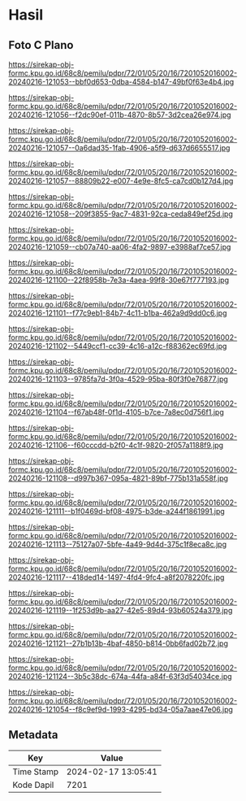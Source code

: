# Hasil

## Foto C Plano

https://sirekap-obj-formc.kpu.go.id/68c8/pemilu/pdpr/72/01/05/20/16/7201052016002-20240216-121053--bbf0d653-0dba-4584-b147-49bf0f63e4b4.jpg

https://sirekap-obj-formc.kpu.go.id/68c8/pemilu/pdpr/72/01/05/20/16/7201052016002-20240216-121056--f2dc90ef-011b-4870-8b57-3d2cea26e974.jpg

https://sirekap-obj-formc.kpu.go.id/68c8/pemilu/pdpr/72/01/05/20/16/7201052016002-20240216-121057--0a6dad35-1fab-4906-a5f9-d637d6655517.jpg

https://sirekap-obj-formc.kpu.go.id/68c8/pemilu/pdpr/72/01/05/20/16/7201052016002-20240216-121057--88809b22-e007-4e9e-8fc5-ca7cd0b127d4.jpg

https://sirekap-obj-formc.kpu.go.id/68c8/pemilu/pdpr/72/01/05/20/16/7201052016002-20240216-121058--209f3855-9ac7-4831-92ca-ceda849ef25d.jpg

https://sirekap-obj-formc.kpu.go.id/68c8/pemilu/pdpr/72/01/05/20/16/7201052016002-20240216-121059--cb07a740-aa06-4fa2-9897-e3988af7ce57.jpg

https://sirekap-obj-formc.kpu.go.id/68c8/pemilu/pdpr/72/01/05/20/16/7201052016002-20240216-121100--22f8958b-7e3a-4aea-99f8-30e67f777193.jpg

https://sirekap-obj-formc.kpu.go.id/68c8/pemilu/pdpr/72/01/05/20/16/7201052016002-20240216-121101--f77c9eb1-84b7-4c11-b1ba-462a9d9dd0c6.jpg

https://sirekap-obj-formc.kpu.go.id/68c8/pemilu/pdpr/72/01/05/20/16/7201052016002-20240216-121102--5449ccf1-cc39-4c16-a12c-f88362ec69fd.jpg

https://sirekap-obj-formc.kpu.go.id/68c8/pemilu/pdpr/72/01/05/20/16/7201052016002-20240216-121103--9785fa7d-3f0a-4529-95ba-80f3f0e76877.jpg

https://sirekap-obj-formc.kpu.go.id/68c8/pemilu/pdpr/72/01/05/20/16/7201052016002-20240216-121104--f67ab48f-0f1d-4105-b7ce-7a8ec0d756f1.jpg

https://sirekap-obj-formc.kpu.go.id/68c8/pemilu/pdpr/72/01/05/20/16/7201052016002-20240216-121106--f60cccdd-b2f0-4c1f-9820-2f057a1188f9.jpg

https://sirekap-obj-formc.kpu.go.id/68c8/pemilu/pdpr/72/01/05/20/16/7201052016002-20240216-121108--d997b367-095a-4821-89bf-775b131a558f.jpg

https://sirekap-obj-formc.kpu.go.id/68c8/pemilu/pdpr/72/01/05/20/16/7201052016002-20240216-121111--b1f0469d-bf08-4975-b3de-a244f1861991.jpg

https://sirekap-obj-formc.kpu.go.id/68c8/pemilu/pdpr/72/01/05/20/16/7201052016002-20240216-121113--75127a07-5bfe-4a49-9d4d-375c1f8eca8c.jpg

https://sirekap-obj-formc.kpu.go.id/68c8/pemilu/pdpr/72/01/05/20/16/7201052016002-20240216-121117--418ded14-1497-4fd4-9fc4-a8f2078220fc.jpg

https://sirekap-obj-formc.kpu.go.id/68c8/pemilu/pdpr/72/01/05/20/16/7201052016002-20240216-121119--1f253d9b-aa27-42e5-89d4-93b60524a379.jpg

https://sirekap-obj-formc.kpu.go.id/68c8/pemilu/pdpr/72/01/05/20/16/7201052016002-20240216-121121--27b1b13b-4baf-4850-b814-0bb6fad02b72.jpg

https://sirekap-obj-formc.kpu.go.id/68c8/pemilu/pdpr/72/01/05/20/16/7201052016002-20240216-121124--3b5c38dc-674a-44fa-a84f-63f3d54034ce.jpg

https://sirekap-obj-formc.kpu.go.id/68c8/pemilu/pdpr/72/01/05/20/16/7201052016002-20240216-121054--f8c9ef9d-1993-4295-bd34-05a7aae47e06.jpg


## Metadata

| Key        | Value               |
| ---------- | ------------------- |
| Time Stamp | 2024-02-17 13:05:41 |
| Kode Dapil | 7201                |



